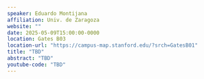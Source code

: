 ```yaml
---
speaker: Eduardo Montijana
affiliation: Univ. de Zaragoza
website: ""
date: 2025-05-09T15:00:00-0000
location: Gates B03
location-url: "https://campus-map.stanford.edu/?srch=GatesB01"
title: "TBD"
abstract: "TBD"
youtube-code: "TBD"
---
```

